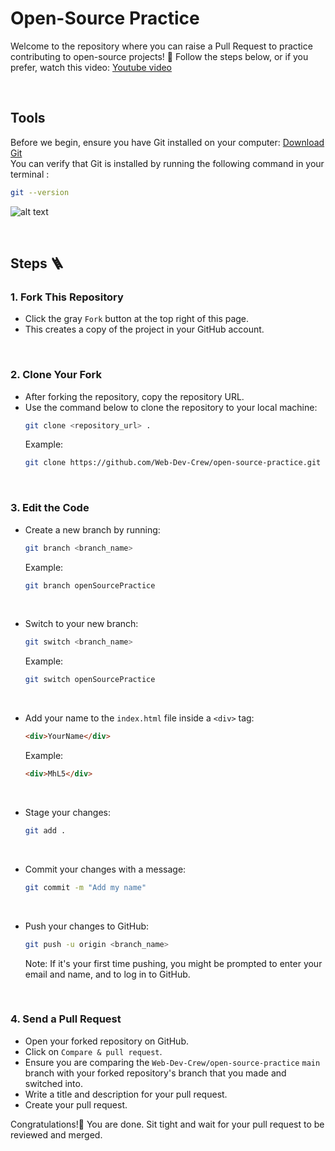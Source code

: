 # Open-Source Practice

Welcome to the repository where you can raise a Pull Request to practice contributing to open-source projects! 🎉 Follow the steps below, or if you prefer, watch this video: 
[Youtube video](https://youtu.be/OBILb7L65Ik?si=7QjuQuZD5x6OTSFd)

<br/>
 
## Tools

Before we begin, ensure you have Git installed on your computer: [Download Git](https://www.git-scm.com/) <br/>
You can verify that Git is installed by running the following command in your terminal :

```bash
git --version
```

![alt text](image.png)

<br/>

## Steps 🪜

### 1. Fork This Repository

- Click the gray `Fork` button at the top right of this page.
- This creates a copy of the project in your GitHub account.

<br/>

### 2. Clone Your Fork

- After forking the repository, copy the repository URL.
- Use the command below to clone the repository to your local machine:
  ```bash
  git clone <repository_url> .
  ```
  Example:
  ```bash
  git clone https://github.com/Web-Dev-Crew/open-source-practice.git .
  ```

<br/>

### 3. Edit the Code

- Create a new branch by running:
  ```bash
  git branch <branch_name>
  ```
  Example:
  ```bash
  git branch openSourcePractice
  ```

<br/>
 
- Switch to your new branch:
  ```bash
  git switch <branch_name>
  ```
  Example:
  ```bash
  git switch openSourcePractice
  ```
  
<br/>
 
- Add your name to the `index.html` file inside a `<div>` tag:
  ```html
  <div>YourName</div>
  ```
  Example:
  ```html
  <div>MhL5</div>
  ```
  
<br/>
 
- Stage your changes:
  ```bash
  git add .
  ```
  
<br/>
 
- Commit your changes with a message:
  ```bash
  git commit -m "Add my name"
  ```
  
<br/>
 
- Push your changes to GitHub:
  ```bash
  git push -u origin <branch_name>
  ```
  Note: If it's your first time pushing, you might be prompted to enter your email and name, and to log in to GitHub.

<br/>
 
### 4. Send a Pull Request

- Open your forked repository on GitHub.
- Click on `Compare & pull request`.
- Ensure you are comparing the `Web-Dev-Crew/open-source-practice` `main` branch with your forked repository's branch that you made and switched into.
- Write a title and description for your pull request.
- Create your pull request.

Congratulations!🎉 You are done. Sit tight and wait for your pull request to be reviewed and merged.
